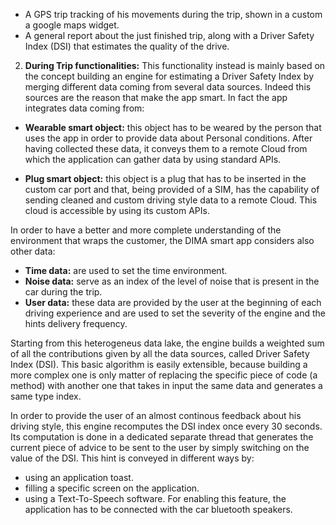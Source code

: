 
 * A GPS trip tracking of his movements during the trip, shown in a custom a google maps widget.
 * A general report about the just finished trip, along with a Driver Safety Index (DSI) that estimates the quality of the drive.

2.  **During Trip functionalities:**
This functionality instead is mainly based on the concept building an engine for estimating a Driver Safety Index by merging different data coming from several data sources. Indeed this sources are the reason that make the app smart.
In fact the app integrates data coming from:

 * **Wearable smart object:** this object has to be weared by the person that uses the app in order to provide data about Personal conditions. After having collected these data, it conveys them to a remote Cloud from which the application can gather data by using standard APIs.
 
 * **Plug smart object:** this object is a plug that has to be inserted in the custom car port and that, being provided of a SIM, has the capability of sending cleaned and custom driving style data to a remote Cloud. This cloud is accessible by using its custom APIs.
 
In order to have a better and more complete understanding of the environment that wraps the customer, the DIMA smart app considers also other data:

 * **Time data:** are used to set the time environment.
 * **Noise data:** serve as an index of the level of noise that is present in the car during the trip.
 * **User data:** these data are provided by the user at the beginning of each driving experience and are used to set the severity of the engine and the hints delivery frequency. 
 
Starting from this heterogeneus data lake, the engine builds a weighted sum of all the contributions given by all the data sources, called Driver Safety Index (DSI). This basic algorithm is easily extensible, because building a more complex one is only matter of replacing the specific piece of code (a method) with another one that takes in input the same data and generates a same type index.

In order to provide the user of an almost continous feedback about his driving style, this engine recomputes the DSI index once every 30 seconds. Its computation is done in a dedicated separate thread that generates the current piece of advice to be sent to the user by simply switching on the value of the DSI.
This hint is conveyed in different ways by:

 * using an application toast.
 * filling a specific screen on the application.
 * using a Text-To-Speech software. For enabling this feature, the application has to be connected with the car bluetooth speakers.

